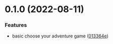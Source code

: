 # 0.1.0 (2022-08-11)


### Features

* basic choose your adventure game ([013364e](https://github.com/KendallDoesCoding/Choose-Your-Own-Adventure-Game/commit/013364e3a0ce51973a8d093025b9405c368393ed))



